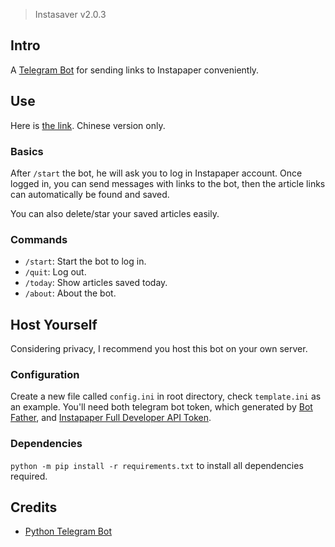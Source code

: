 > Instasaver v2.0.3
## Intro
A [Telegram Bot](https://core.telegram.org/bots/api) for sending links to Instapaper conveniently.

## Use
Here is [the link](https://t.me/saveinstapaper_bot).
Chinese version only.

### Basics
After `/start` the bot, he will ask you to log in Instapaper account. Once logged in, you can send messages with links to the bot, then the article links can automatically be found and saved.

You can also delete/star your saved articles easily.

### Commands
- `/start`: Start the bot to log in.
- `/quit`: Log out.
- `/today`: Show articles saved today.
- `/about`: About the bot.

## Host Yourself
Considering privacy, I recommend you host this bot on your own server.

### Configuration
Create a new file called `config.ini` in root directory, check `template.ini` as an example. You'll need both telegram bot token, which generated by [Bot Father](https://t.me/BotFather), and [Instapaper Full Developer API Token](https://www.instapaper.com/main/request_oauth_consumer_token).
### Dependencies
`python -m pip install -r requirements.txt` to install all dependencies required.


## Credits
- [Python Telegram Bot](https://python-telegram-bot.readthedocs.io/en/stable/index.html)
